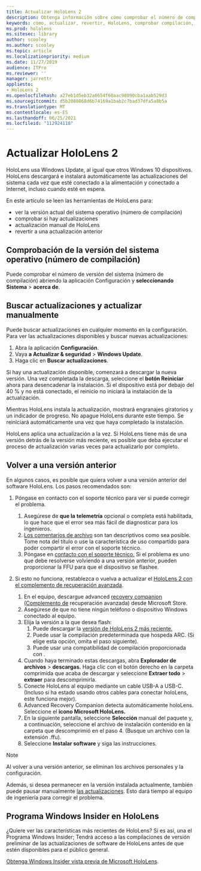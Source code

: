 ```yaml
---
title: Actualizar HoloLens 2
description: Obtenga información sobre cómo comprobar el número de compilación de HoloLens, mantenerse al día con las actualizaciones del dispositivo, unirse al programa Insiders y revertir las actualizaciones.
keywords: cómo, actualizar, revertir, HoloLens, comprobar compilación, número de compilación
ms.prod: hololens
ms.sitesec: library
author: scooley
ms.author: scooley
ms.topic: article
ms.localizationpriority: medium
ms.date: 11/27/2019
audience: ITPro
ms.reviewer: ''
manager: jarrettr
appliesto:
- HoloLens 2
ms.openlocfilehash: a27eb1d5eb32a6654f60aac98090cba1aab529d3
ms.sourcegitcommit: d5b2080868d6b74169a1bab2c7bad37dfa5a8b5a
ms.translationtype: MT
ms.contentlocale: es-ES
ms.lasthandoff: 06/25/2021
ms.locfileid: "112924118"
---
```

# <a name="update-hololens-2"></a>Actualizar HoloLens 2

HoloLens usa Windows Update, al igual que otros Windows 10 dispositivos. HoloLens descargará e instalará automáticamente las actualizaciones del sistema cada vez que esté conectado a la alimentación y conectado a Internet, incluso cuando esté en espera.

En este artículo se leen las herramientas de HoloLens para:

- ver la versión actual del sistema operativo (número de compilación)
- comprobar si hay actualizaciones
- actualización manual de HoloLens
- revertir a una actualización anterior

## <a name="check-your-operating-system-version-build-number"></a>Comprobación de la versión del sistema operativo (número de compilación)

Puede comprobar el número de versión del sistema (número de compilación) abriendo la aplicación Configuración y **seleccionando Sistema**  >  **acerca de**.

## <a name="check-for-updates-and-manually-update"></a>Buscar actualizaciones y actualizar manualmente

Puede buscar actualizaciones en cualquier momento en la configuración.  Para ver las actualizaciones disponibles y buscar nuevas actualizaciones:

1. Abra la aplicación **Configuración**.
1. Vaya **a Actualizar & seguridad**  >  **Windows Update**.
1. Haga clic en **Buscar actualizaciones**.

Si hay una actualización disponible, comenzará a descargar la nueva versión. Una vez completada la descarga, seleccione el **botón Reiniciar** ahora para desencadenar la instalación. Si el dispositivo está por debajo del 40 % y no está conectado, el reinicio no iniciará la instalación de la actualización.

Mientras HoloLens instala la actualización, mostrará engranajes giratorios y un indicador de progreso. No apague HoloLens durante este tiempo. Se reiniciará automáticamente una vez que haya completado la instalación.

HoloLens aplica una actualización a la vez.  Si HoloLens tiene más de una versión detrás de la versión más reciente, es posible que deba ejecutar el proceso de actualización varias veces para actualizarlo por completo.

## <a name="go-back-to-a-previous-version"></a>Volver a una versión anterior

En algunos casos, es posible que quiera volver a una versión anterior del software HoloLens. Los pasos recomendados son:

1. Póngase en contacto con el soporte técnico para ver si puede corregir el problema.
    1. Asegúrese de **que la** **telemetría** opcional o completa está habilitada, lo que hace que el error sea más fácil de diagnosticar para los ingenieros.
    1. [Los comentarios de archivo](hololens-feedback.md) son tan descriptivos como sea posible. Tome nota del título o use la característica de uso compartido para poder compartir el error con el soporte técnico.
    1. Póngase en [contacto con el soporte técnico.](https://aka.ms/hlsupport) Si el problema es uno que debe resolverse volviendo a una versión anterior, pueden proporcionar la FFU para que el dispositivo se flashee.

1. Si esto no funciona, restablezca o vuelva a actualizar el [HoloLens 2 con el complemento de recuperación avanzada](hololens-recovery.md).
    1. En el equipo, descargue advanced [recovery companion (Complemento de](https://www.microsoft.com/p/advanced-recovery-companion/9p74z35sfrs8?activetab=pivot:overviewtab) recuperación avanzada) desde Microsoft Store.
    1. Asegúrese de que no tiene ningún teléfono o dispositivo Windows conectado al equipo.
    1. Elija la versión a la que desea flash:
        1. Puede descargar la [versión de HoloLens 2 más reciente.](https://aka.ms/hololens2download)
        1. Puede usar la compilación predeterminada que hospeda ARC. (Si elige esta opción, omita el paso siguiente).
        1. Puede usar una compatibilidad de compilación proporcionada con .
    1. Cuando haya terminado estas descargas, abra **Explorador de archivos**  >  **descargas.** Haga clic con el botón derecho en la carpeta comprimida que acaba de descargar y seleccione **Extraer todo**  >  **extraer** para descomprimirla.
    1. Conecte HoloLens al equipo mediante un cable USB-A a USB-C. (Incluso si ha estado usando otros cables para conectar holoLens, este funciona mejor).
    1. Advanced Recovery Companion detecta automáticamente holoLens. Seleccione el **icono Microsoft HoloLens.**
    1. En la siguiente pantalla, seleccione **Selección** manual del paquete y, a continuación, seleccione el archivo de instalación contenido en la carpeta que descomprimió en el paso 4. (Busque un archivo con la extensión .ffu).
    1. Seleccione **Instalar software** y siga las instrucciones.

> [!NOTE]
> Al volver a una versión anterior, se eliminan los archivos personales y la configuración.

Además, si desea permanecer en la versión instalada actualmente, también puede pausar manualmente [las actualizaciones](hololens-updates.md#pause-updates-via-device). Esto dará tiempo al equipo de ingeniería para corregir el problema.

## <a name="windows-insider-program-on-hololens"></a>Programa Windows Insider en HoloLens

¿Quiere ver las características más recientes de HoloLens?  Si es así, una el Programa Windows Insider; Tendrá acceso a las compilaciones de versión preliminar de las actualizaciones de software de HoloLens antes de que estén disponibles para el público general.

[Obtenga Windows Insider vista previa de Microsoft HoloLens](hololens-insider.md).
